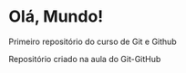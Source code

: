 # Olá, Mundo!

Primeiro repositório do curso de Git e Github

Repositório criado na aula do Git-GitHub
